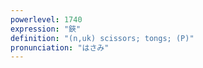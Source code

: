 ```yaml
---
powerlevel: 1740
expression: "鋏"
definition: "(n,uk) scissors; tongs; (P)"
pronunciation: "はさみ"
---
```

